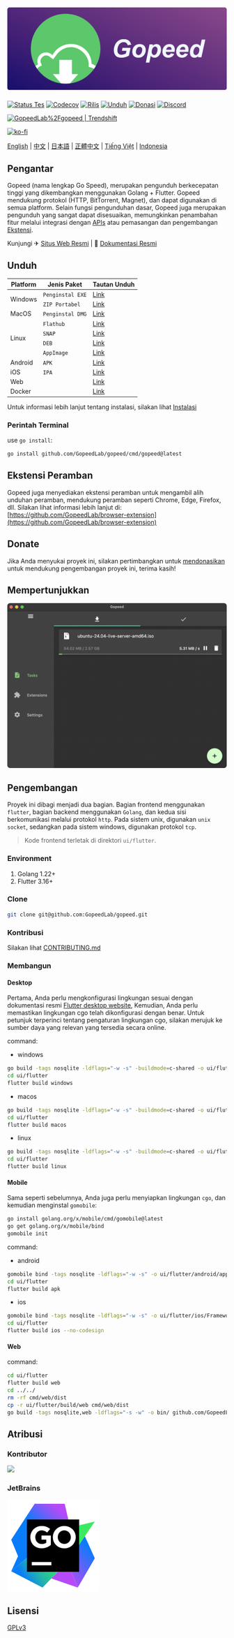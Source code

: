 # [![](_docs/img/banner.png)](https://gopeed.com)

[![Status Tes](https://github.com/GopeedLab/gopeed/workflows/test/badge.svg)](https://github.com/GopeedLab/gopeed/actions?query=workflow%3Atest)
[![Codecov](https://codecov.io/gh/GopeedLab/gopeed/branch/main/graph/badge.svg)](https://codecov.io/gh/GopeedLab/gopeed)
[![Rilis](https://img.shields.io/github/release/GopeedLab/gopeed.svg)](https://github.com/GopeedLab/gopeed/releases)
[![Unduh](https://img.shields.io/github/downloads/GopeedLab/gopeed/total.svg)](https://github.com/GopeedLab/gopeed/releases)
[![Donasi](https://img.shields.io/badge/%24-donate-ff69b4.svg)](https://docs.gopeed.com/donate.html)
[![Discord](https://img.shields.io/discord/1037992631881449472?label=Discord&logo=discord&style=social)](https://discord.gg/ZUJqJrwCGB)

<a href="https://trendshift.io/repositories/7953" target="_blank"><img src="https://trendshift.io/api/badge/repositories/7953" alt="GopeedLab%2Fgopeed | Trendshift" style="width: 250px; height: 55px;" width="250" height="55"/></a>

[![ko-fi](https://ko-fi.com/img/githubbutton_sm.svg)](https://ko-fi.com/R6R6IJGN6)

[English](/README.md) | [中文](/README_zh-CN.md) | [日本語](/README_ja-JP.md) | [正體中文](/README_zh-TW.md) | [Tiếng Việt](/README_vi-VN.md) | [Indonesia](/README_id-ID.md)

## Pengantar

Gopeed (nama lengkap Go Speed), merupakan pengunduh berkecepatan tinggi yang dikembangkan menggunakan Golang + Flutter. Gopeed mendukung protokol (HTTP, BitTorrent, Magnet), dan dapat digunakan di semua platform. Selain fungsi pengunduhan dasar, Gopeed juga merupakan pengunduh yang sangat dapat disesuaikan, memungkinkan penambahan fitur melalui integrasi dengan [APIs](https://docs.gopeed.com/dev-api.html) atau pemasangan dan pengembangan [Ekstensi](https://docs.gopeed.com/dev-extension.html).

Kunjungi ✈ [Situs Web Resmi](https://gopeed.com) | 📖 [Dokumentasi Resmi](https://docs.gopeed.com)

## Unduh

<table>
    <thead>
        <tr>
            <th>Platform</th>
            <th>Jenis Paket</th>
            <th>Tautan Unduh</th>
        </tr>
    </thead>
    <tbody>
        <tr>
            <td rowspan=2>Windows</td>
            <td><code>Penginstal EXE</code></td>
            <td><a href="https://gopeed.com/api/download?tpl=Gopeed-$version-windows-amd64.zip">Link</a></td>
        </tr>
        <tr>
            <td><code>ZIP Portabel</code></td>
            <td><a href="https://gopeed.com/api/download?tpl=Gopeed-$version-windows-amd64-portable.zip">Link</a></td>
        </tr>
        <tr>
            <td>MacOS</td>
            <td><code>Penginstal DMG</code></td>          
            <td><a href="https://gopeed.com/api/download?tpl=Gopeed-$version-macos.dmg">Link</a></td>
        </tr>
        <tr>
            <td rowspan=4>Linux</td>
            <td><code>Flathub</code></td>
            <td><a href="https://flathub.org/apps/com.gopeed.Gopeed">Link</a></td>
        </tr>
        <tr>
            <td><code>SNAP</code></td>
            <td><a href="https://snapcraft.io/gopeed">Link</a></td>
        </tr>
        <tr>
            <td><code>DEB</code></td>
            <td><a href="https://gopeed.com/api/download?tpl=Gopeed-$version-linux-amd64.deb">Link</a></td>
        </tr>
        <tr>
            <td><code>AppImage</code></td>
            <td><a href="https://gopeed.com/api/download?tpl=Gopeed-$version-linux-x86_64.AppImage">Link</a></td>
        </tr>
        <tr>
            <td>Android</td>
            <td><code>APK</code></td>
            <td><a href="https://gopeed.com/api/download?tpl=Gopeed-$version-android.apk">Link</a></td>
        </tr>
        <tr>
            <td>iOS</td>
            <td><code>IPA</code></td>
            <td><a href="https://gopeed.com/api/download?tpl=Gopeed-$version-ios.ipa">Link</a></td>
        </tr>
        <tr>
            <td>Web</td>
            <td></td>
            <td><a href="https://github.com/GopeedLab/gopeed/releases/latest">Link</a></td>
        </tr>
        <tr>
            <td>Docker</td>
            <td></td>
            <td><a href="https://hub.docker.com/r/liwei2633/gopeed">Link</a></td>
        </tr>
    </tbody>
</table>

Untuk informasi lebih lanjut tentang instalasi, silakan lihat [Instalasi](https://docs.gopeed.com/install.html)

### Perintah Terminal

use `go install`:

```bash
go install github.com/GopeedLab/gopeed/cmd/gopeed@latest
```

## Ekstensi Peramban

Gopeed juga menyediakan ekstensi peramban untuk mengambil alih unduhan peramban, mendukung peramban seperti Chrome, Edge, Firefox, dll. Silakan lihat informasi lebih lanjut di: [https://github.com/GopeedLab/browser-extension](https://github.com/GopeedLab/browser-extension)

## Donate

Jika Anda menyukai proyek ini, silakan pertimbangkan untuk [mendonasikan](https://docs.gopeed.com/donate.html) untuk mendukung pengembangan proyek ini, terima kasih!

## Mempertunjukkan

![](_docs/img/ui-demo.png)

## Pengembangan

Proyek ini dibagi menjadi dua bagian. Bagian frontend menggunakan `flutter`, bagian backend menggunakan `Golang`, dan kedua sisi berkomunikasi melalui protokol `http`. Pada sistem unix, digunakan `unix socket`, sedangkan pada sistem windows, digunakan protokol `tcp`.

> Kode frontend terletak di direktori `ui/flutter`.

### Environment

1. Golang 1.22+
2. Flutter 3.16+

### Clone

```bash
git clone git@github.com:GopeedLab/gopeed.git
```

### Kontribusi

Silakan lihat [CONTRIBUTING.md](/CONTRIBUTING.md)

### Membangun

#### Desktop

Pertama, Anda perlu mengkonfigurasi lingkungan sesuai dengan dokumentasi resmi [Flutter desktop website](https://docs.flutter.dev/development/platform-integration/desktop), Kemudian, Anda perlu memastikan lingkungan cgo telah dikonfigurasi dengan benar. Untuk petunjuk terperinci tentang pengaturan lingkungan cgo, silakan merujuk ke sumber daya yang relevan yang tersedia secara online.

command:

- windows

```bash
go build -tags nosqlite -ldflags="-w -s" -buildmode=c-shared -o ui/flutter/windows/libgopeed.dll github.com/GopeedLab/gopeed/bind/desktop
cd ui/flutter
flutter build windows
```

- macos

```bash
go build -tags nosqlite -ldflags="-w -s" -buildmode=c-shared -o ui/flutter/macos/Frameworks/libgopeed.dylib github.com/GopeedLab/gopeed/bind/desktop
cd ui/flutter
flutter build macos
```

- linux

```bash
go build -tags nosqlite -ldflags="-w -s" -buildmode=c-shared -o ui/flutter/linux/bundle/lib/libgopeed.so github.com/GopeedLab/gopeed/bind/desktop
cd ui/flutter
flutter build linux
```

#### Mobile

Sama seperti sebelumnya, Anda juga perlu menyiapkan lingkungan `cgo`, dan kemudian menginstal `gomobile`:

```bash
go install golang.org/x/mobile/cmd/gomobile@latest
go get golang.org/x/mobile/bind
gomobile init
```

command:

- android

```bash
gomobile bind -tags nosqlite -ldflags="-w -s" -o ui/flutter/android/app/libs/libgopeed.aar -target=android -androidapi 21 -javapkg="com.gopeed" github.com/GopeedLab/gopeed/bind/mobile
cd ui/flutter
flutter build apk
```

- ios

```bash
gomobile bind -tags nosqlite -ldflags="-w -s" -o ui/flutter/ios/Frameworks/Libgopeed.xcframework -target=ios github.com/GopeedLab/gopeed/bind/mobile
cd ui/flutter
flutter build ios --no-codesign
```

#### Web

command:

```bash
cd ui/flutter
flutter build web
cd ../../
rm -rf cmd/web/dist
cp -r ui/flutter/build/web cmd/web/dist
go build -tags nosqlite,web -ldflags="-s -w" -o bin/ github.com/GopeedLab/gopeed/cmd/web
```

## Atribusi

### Kontributor

<a href="https://github.com/GopeedLab/gopeed/graphs/contributors">
  <img src="https://contrib.rocks/image?repo=GopeedLab/gopeed" />
</a>

### JetBrains

[![goland](_docs/img/goland.svg)](https://www.jetbrains.com/?from=gopeed)

## Lisensi

[GPLv3](LICENSE)
